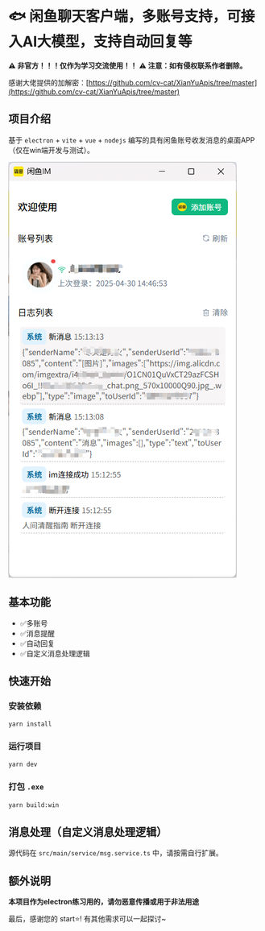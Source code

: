 # 🐟 闲鱼聊天客户端，多账号支持，可接入AI大模型，支持自动回复等

**⚠️ 非官方！！！仅作为学习交流使用！！**
**⚠️ 注意：如有侵权联系作者删除。**

感谢大佬提供的加解密：[https://github.com/cv-cat/XianYuApis/tree/master](https://github.com/cv-cat/XianYuApis/tree/master)

## 项目介绍

基于 `electron` + `vite` + `vue` + `nodejs` 编写的具有闲鱼账号收发消息的桌面APP（仅在win端开发与测试）。

![预览图](docs/images/des.png)

## 基本功能

- ✅多账号
- ✅消息提醒
- ✅自动回复
- ✅自定义消息处理逻辑

## 快速开始

### 安装依赖

```bash
yarn install
```

### 运行项目

```bash
yarn dev
```

### 打包 `.exe` 

```bash
yarn build:win
```

## 消息处理（自定义消息处理逻辑）

源代码在 `src/main/service/msg.service.ts` 中，请按需自行扩展。


## 额外说明

**本项目作为electron练习用的，请勿恶意传播或用于非法用途**

最后，感谢您的 start⭐!  有其他需求可以一起探讨~
